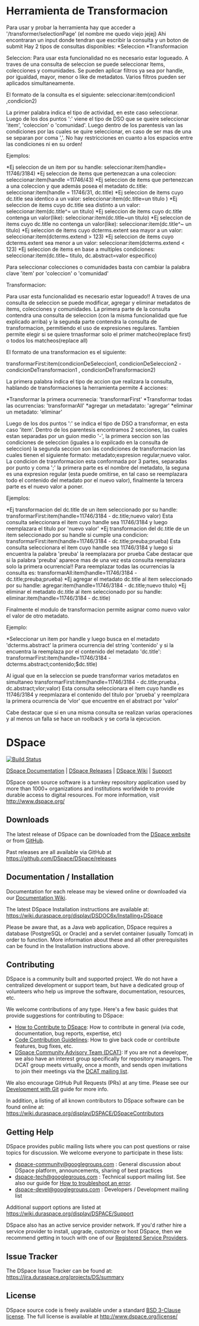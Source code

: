 

# Herramienta de Transformacion

Para usar y probar la herramienta hay que acceder a '/transformer/selectionPage' (el nombre me quedo viejo jejej)
Ahi encontraran un input donde tendran que escribir la consulta y un boton de submit
Hay 2 tipos de consultas disponibles:
*Seleccion
*Transformacion

Seleccion:
Para usar esta funcionalidad no es necesario estar logueado. A traves de una consulta de seleccion se puede seleccionar
Items, colecciones y comunidades. Se pueden aplicar filtros ya sea por handle, por igualdad, mayor, menor o like de metadatos. Varios
filtros pueden ser aplicados simultaneamente.

El formato de la consulta es el siguiente:
seleccionar:item(condicion1 ,condicion2)

La primer palabra indica el tipo de actividad, en este caso seleccionar. Luego de los dos puntos ':' viene el tipo de DSO que se queire
seleccionar 'item', 'coleccion' o 'comunidad'. Luego dentro de los parentesis van las condiciones por las cuales se quire seleccionar,
en caso de ser mas de una se separan por coma ','. No hay restricciones en cuanto a los espacios entre las condiciones ni en su orden!

Ejemplos:

*Ej seleccion de un item por su handle: seleccionar:item(handle= 11746/3184)
*Ej seleccion de items que pertenezcan a una coleccion: seleccionar:item(handle =11746/43)
*Ej seleccion de items que pertenezcan a una coleccion y que además posea el metadato dc.title: seleccionar:item(handle = 11746/31, dc.title)
*Ej seleccion de items cuyo dc.title sea identico a un valor: seleccionar:item(dc.title=un titulo )
*Ej seleccion de items cuyo dc.title sea distinto a un valor: seleccionar:item(dc.title^= un titulo)
*Ej seleccion de items cuyo dc.title contenga un valor(like): seleccionar:item(dc.title~un titulo)
*Ej seleccion de items cuyo dc.title no contenga un valor(like): seleccionar:item(dc.title^~ un titulo)
*Ej seleccion de items cuyo dcterms.extent sea mayor a un valor: seleccionar:item(dcterms.extend > 123)
*Ej seleccion de items cuyo dcterms.extent sea menor a un valor: seleccionar:item(dcterms.extend < 123)
*Ej seleccion de items en base a multiples condiciones: seleccionar:item(dc.title~ titulo, dc.abstract=valor especifico)

Para seleccionar colecciones o comunidades basta con cambiar la palabra clave 'item' por 'coleccion' o 'comunidad'

Transformacion:

Para usar esta funcionalidad es necesario estar logueado!! A traves de una consulta de seleccion se puede modificar, agregar y eliminar
metadatos de items, colecciones y comunidades. La primera parte de la consulta contendra una consulta de seleccion (con la misma
funcionalidad que fue explicado arriba) y la segunda parte contendra la consulta de transformacion, permitiendo el uso de expresiones 
regulares. Tambien permite elegir si se quiere trnasformar solo el primer matcheo(replace first) o todos los matcheos(replace all)

El formato de una transformacion es el siguiente:

transformarFirst:item(condicionDeSeleccion1, condicionDeSeleccion2 - condicionDeTransformacion1 , condicionDeTransformacion2)

La primera palabra indica el tipo de accion que realizara la consulta, hablando de transformaciones la herramienta permite 4 acciones:

*Transformar la primera ocurrenecia: 'transformarFirst'
*Transformar todas las ocurrencias: 'transformarAll'
*agregar un metadatato: 'agregar'
*eliminar un metadato: 'eliminar'

Luego de los dos puntos ':' se indica el tipo de DSO a transformar, en esta caso 'item'. Dentro de los parentesis encontramos 2 secciones,
las cuales estan separadas por un guion medio '-', la primera seccion son las condiciones de seleccion (iguales a lo expilcado en la
consulta de seleccion) la segunda seccion son las condiciones de transformacion las cuales tienen el siguiente formato:
metadato;expresion regular;nuevo valor. La condicion de trasnformacion esta conformada por 3 partes, separadas por punto y coma ';' 
la primera parte es el nombre del metadato, la seguna es una expresion regular (esta puede omitirse, en tal caso se reemplazara
todo el contenido del metadato por el nuevo valor), finalmente la tercera parte es el nuevo valor a poner.

Ejemplos:

*Ej transformacion del dc.title de un item seleccionado por su handle: transformarFirst:item(handle=11746/3184 - dc.title;nuevo valor)
Esta consulta seleccionara el item cuyo handle sea 11746/3184 y luego reemplazara el titulo por 'nuevo valor'
*Ej transformacion del dc.title de un item seleccionado por su handle si cumple una condicion: transformarFirst:item(handle=11746/3184 - dc.title;preuba;prueba)
Esta consulta seleccionara el item cuyo handle sea 11746/3184 y luego si encuentra la palabra 'preuba' la reemplazara por prueba
Cabe destacar que si la palabra 'preuba' aparece mas de una vez esta consulta reemplazara solo la primera ocurrencia!!
Para reemplazar todas las ocurrencias la consulta es:
transformarAll:item(handle=11746/3184 - dc.title;preuba;prueba)
*Ej agregar el metadato dc.title al item seleccionado por su handle: agregar:item(handle=11746/3184 - dc.title;nuevo titulo)
*Ej eliminar el metadato dc.title al item seleccionado por su handle: eliminar:item(handle=11746/3184 - dc.title)

Finalmente el modulo de transformacion permite asignar como nuevo valor el valor de otro metadato.

Ejemplo:

*Seleccionar un item por handle y luego busca en el metadato 'dcterms.abstract' la primera ocurrencia del string 'contenido' y
si la encuentra la reemplaza por el contenido del metadato 'dc.title': 
transformarFirst:item(handle=11746/3184 - dcterms.abstract;contenido;$dc.title)

Al igual que en la seleccion se puede transformar varios metadatos en simultaneo
transformarFirst:item(handle=11746/3184 - dc.title;prueba , dc.abstract;vlor;valor)
Esta consulta seleccionara el item cuyo handle es 11746/3184 y reepmlazara el contenido del titulo por 'prueba'
y reemplzara la primera ocurrencia de 'vlor' que encuentre en el abstract por 'valor'

Cabe destacar que si en una misma consulta se realizan varias operaciones y al menos un falla se hace un roolback y se corta la ejecucion.



# DSpace

[![Build Status](https://travis-ci.org/DSpace/DSpace.png?branch=master)](https://travis-ci.org/DSpace/DSpace)

[DSpace Documentation](https://wiki.duraspace.org/display/DSDOC/) | 
[DSpace Releases](https://github.com/DSpace/DSpace/releases) |
[DSpace Wiki](https://wiki.duraspace.org/display/DSPACE/Home) | 
[Support](https://wiki.duraspace.org/display/DSPACE/Support)

DSpace open source software is a turnkey repository application used by more than 
1000+ organizations and institutions worldwide to provide durable access to digital resources.
For more information, visit http://www.dspace.org/

## Downloads

The latest release of DSpace can be downloaded from the [DSpace website](http://www.dspace.org/latest-release/) or from [GitHub](https://github.com/DSpace/DSpace/releases).

Past releases are all available via GitHub at https://github.com/DSpace/DSpace/releases

## Documentation / Installation

Documentation for each release may be viewed online or downloaded via our [Documentation Wiki](https://wiki.duraspace.org/display/DSDOC/). 

The latest DSpace Installation instructions are available at:
https://wiki.duraspace.org/display/DSDOC6x/Installing+DSpace

Please be aware that, as a Java web application, DSpace requires a database (PostgreSQL or Oracle) 
and a servlet container (usually Tomcat) in order to function.
More information about these and all other prerequisites can be found in the Installation instructions above.

## Contributing

DSpace is a community built and supported project. We do not have a centralized development or support team, 
but have a dedicated group of volunteers who help us improve the software, documentation, resources, etc.

We welcome contributions of any type. Here's a few basic guides that provide suggestions for contributing to DSpace:
* [How to Contribute to DSpace](https://wiki.duraspace.org/display/DSPACE/How+to+Contribute+to+DSpace): How to contribute in general (via code, documentation, bug reports, expertise, etc)
* [Code Contribution Guidelines](https://wiki.duraspace.org/display/DSPACE/Code+Contribution+Guidelines): How to give back code or contribute features, bug fixes, etc.
* [DSpace Community Advisory Team (DCAT)](https://wiki.duraspace.org/display/cmtygp/DSpace+Community+Advisory+Team): If you are not a developer, we also have an interest group specifically for repository managers. The DCAT group meets virtually, once a month, and sends open invitations to join their meetings via the [DCAT mailing list](https://groups.google.com/d/forum/DSpaceCommunityAdvisoryTeam).

We also encourage GitHub Pull Requests (PRs) at any time. Please see our [Development with Git](https://wiki.duraspace.org/display/DSPACE/Development+with+Git) guide for more info.

In addition, a listing of all known contributors to DSpace software can be
found online at: https://wiki.duraspace.org/display/DSPACE/DSpaceContributors

## Getting Help

DSpace provides public mailing lists where you can post questions or raise topics for discussion.
We welcome everyone to participate in these lists:

* [dspace-community@googlegroups.com](https://groups.google.com/d/forum/dspace-community) : General discussion about DSpace platform, announcements, sharing of best practices
* [dspace-tech@googlegroups.com](https://groups.google.com/d/forum/dspace-tech) : Technical support mailing list. See also our guide for [How to troubleshoot an error](https://wiki.duraspace.org/display/DSPACE/Troubleshoot+an+error).
* [dspace-devel@googlegroups.com](https://groups.google.com/d/forum/dspace-devel) : Developers / Development mailing list

Additional support options are listed at https://wiki.duraspace.org/display/DSPACE/Support

DSpace also has an active service provider network. If you'd rather hire a service provider to 
install, upgrade, customize or host DSpace, then we recommend getting in touch with one of our 
[Registered Service Providers](http://www.dspace.org/service-providers).

## Issue Tracker

The DSpace Issue Tracker can be found at: https://jira.duraspace.org/projects/DS/summary

## License

DSpace source code is freely available under a standard [BSD 3-Clause license](https://opensource.org/licenses/BSD-3-Clause).
The full license is available at http://www.dspace.org/license/
